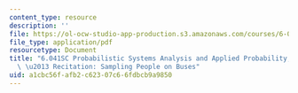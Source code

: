 ```yaml
---
content_type: resource
description: ''
file: https://ol-ocw-studio-app-production.s3.amazonaws.com/courses/6-041sc-probabilistic-systems-analysis-and-applied-probability-fall-2013/a1cbc56fafb2c62307c66fdbcb9a9850_MIT6_041SCF13_Sampling_People_on_Buses_300k.pdf
file_type: application/pdf
resourcetype: Document
title: "6.041SC Probabilistic Systems Analysis and Applied Probability, Fall 2013Transcript\
  \ \u2013 Recitation: Sampling People on Buses"
uid: a1cbc56f-afb2-c623-07c6-6fdbcb9a9850
---
```

